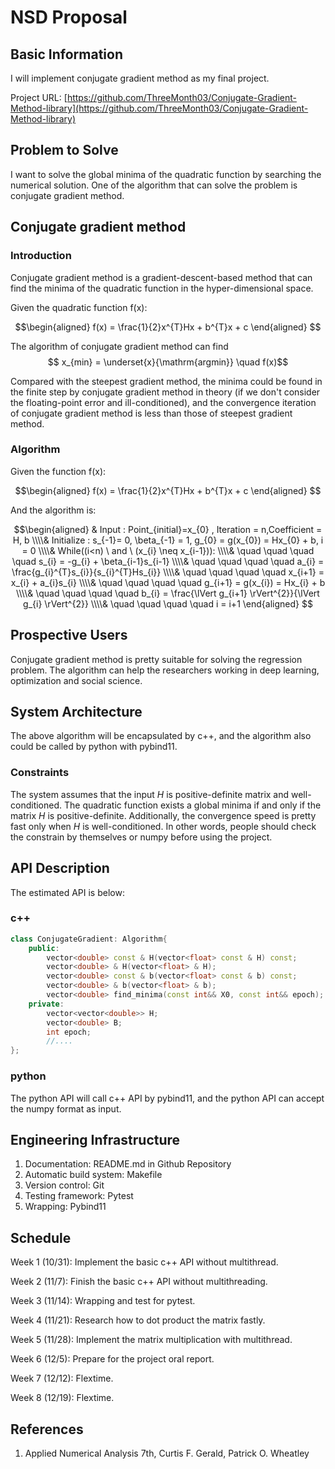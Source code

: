 # NSD Proposal

## Basic Information

I will implement conjugate gradient method as my final project.

Project URL: [https://github.com/ThreeMonth03/Conjugate-Gradient-Method-library](https://github.com/ThreeMonth03/Conjugate-Gradient-Method-library)


## Problem to Solve

I want to solve the global minima of the quadratic function by searching the numerical solution. One of the algorithm that can solve the problem is conjugate gradient method.

## Conjugate gradient method
### Introduction

Conjugate gradient method is a gradient-descent-based method that can find the minima of the quadratic function in the hyper-dimensional space. 

Given the quadratic function f(x):

$$\begin{aligned}
f(x) = \frac{1}{2}x^{T}Hx + b^{T}x + c
\end{aligned}
$$

The algorithm of conjugate gradient method can find 
$$ x_{min} = \underset{x}{\mathrm{argmin}} \quad f(x)$$

Compared with the steepest gradient method, the minima could be found in the finite step by conjugate gradient method in theory (if we don't consider the floating-point error and ill-conditioned), and the convergence iteration of conjugate gradient method is less than those of steepest gradient method.

### Algorithm
Given the function f(x):

$$\begin{aligned}
f(x) = \frac{1}{2}x^{T}Hx + b^{T}x + c
\end{aligned}
$$

And the algorithm is:



$$\begin{aligned}
& Input : Point_{initial}=x_{0} , Iteration = n,Coefficient = H, b  
\\\\& Initialize : s_{-1}= 0, \beta_{-1} = 1, g_{0} = g(x_{0}) = Hx_{0} + b, i = 0  
\\\\& While((i<n) \ and \ (x_{i} \neq x_{i-1})):  
\\\\& \quad \quad \quad \quad s_{i} = -g_{i} + \beta_{i-1}s_{i-1}  
\\\\& \quad \quad \quad \quad a_{i} = \frac{g_{i}^{T}s_{i}}{s_{i}^{T}Hs_{i}}  
\\\\& \quad \quad \quad \quad x_{i+1} = x_{i} + a_{i}s_{i}  
\\\\& \quad \quad \quad \quad g_{i+1} = g(x_{i}) = Hx_{i} + b  
\\\\& \quad \quad \quad \quad b_{i} = \frac{\lVert g_{i+1} \rVert^{2}}{\lVert g_{i} \rVert^{2}}  
\\\\& \quad \quad \quad \quad i = i+1  
\end{aligned}  
$$

## Prospective Users

Conjugate gradient method is pretty suitable for solving the regression problem. The algorithm can help the researchers working in deep learning, optimization and social science. 

## System Architecture

The above algorithm will be encapsulated by c++, and the algorithm also could be called by python with pybind11.

### Constraints

The system assumes that the input $H$ is positive-definite matrix and well-conditioned. 
The quadratic function exists a global minima if and only if the matrix $H$ is positive-definite. Additionally, the convergence speed is pretty fast only when $H$ is well-conditioned. 
In other words, people should check the constrain by themselves or numpy before using the project.

## API Description
The estimated API is below:
### c++
```c++
class ConjugateGradient: Algorithm{
    public:
        vector<double> const & H(vector<float> const & H) const;
        vector<double> & H(vector<float> & H);
        vector<double> const & b(vector<float> const & b) const;
        vector<double> & b(vector<float> & b);
        vector<double> find_minima(const int&& X0, const int&& epoch);
    private:
        vector<vector<double>> H;
        vector<double> B;
        int epoch;
        //....
};

```

### python 
The python API will call c++ API by pybind11, and the python API can accept the numpy format as input.

## Engineering Infrastructure

1. Documentation: README.md in Github Repository
2. Automatic build system: Makefile 
3. Version control: Git
4. Testing framework: Pytest
5. Wrapping: Pybind11

## Schedule

Week 1 (10/31): Implement the basic c++ API without multithread.

Week 2 (11/7):  Finish the basic c++ API without multithreading.

Week 3 (11/14): Wrapping and test for pytest.

Week 4 (11/21): Research how to dot product the matrix fastly.

Week 5 (11/28): Implement the matrix multiplication with multithread.

Week 6 (12/5): Prepare for the project oral report.

Week 7 (12/12): Flextime.

Week 8 (12/19): Flextime.

## References

1. Applied Numerical Analysis 7th, Curtis F. Gerald, Patrick O. Wheatley